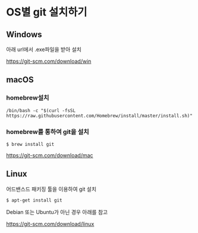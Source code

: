 # OS별 git 설치하기

## Windows
아래 url에서 .exe파일을 받아 설치

https://git-scm.com/download/win

## macOS
### homebrew설치
```
/bin/bash -c "$(curl -fsSL https://raw.githubusercontent.com/Homebrew/install/master/install.sh)"
```

### homebrew를 통하여 git을 설치
```
$ brew install git
```
https://git-scm.com/download/mac

## Linux
어드밴스드 패키징 툴을 이용하여 git 설치
```
$ apt-get install git
```
Debian 또는 Ubuntu가 아닌 경우 아래를 참고

https://git-scm.com/download/linux